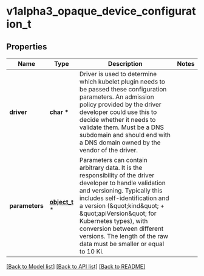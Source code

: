 # v1alpha3_opaque_device_configuration_t

## Properties
Name | Type | Description | Notes
------------ | ------------- | ------------- | -------------
**driver** | **char \*** | Driver is used to determine which kubelet plugin needs to be passed these configuration parameters.  An admission policy provided by the driver developer could use this to decide whether it needs to validate them.  Must be a DNS subdomain and should end with a DNS domain owned by the vendor of the driver. | 
**parameters** | [**object_t**](.md) \* | Parameters can contain arbitrary data. It is the responsibility of the driver developer to handle validation and versioning. Typically this includes self-identification and a version (\&quot;kind\&quot; + \&quot;apiVersion\&quot; for Kubernetes types), with conversion between different versions.  The length of the raw data must be smaller or equal to 10 Ki. | 

[[Back to Model list]](../README.md#documentation-for-models) [[Back to API list]](../README.md#documentation-for-api-endpoints) [[Back to README]](../README.md)


